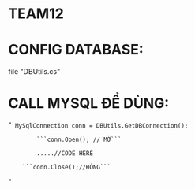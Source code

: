 # TEAM12
# CONFIG DATABASE:
file "DBUtils.cs"
# CALL MYSQL ĐỂ DÙNG:
"``` MySqlConnection conn = DBUtils.GetDBConnection();```

            ```conn.Open(); // MỞ```

            .....//CODE HERE

        ```conn.Close();//ĐÓNG```

"
